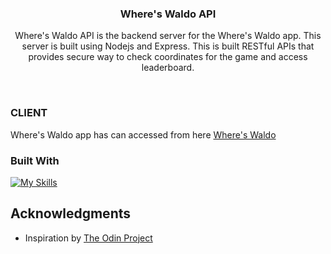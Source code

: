 <h3 align="center">Where's Waldo API</h3>

  <p align="center">
    Where's Waldo API is the backend server for the Where's Waldo app. This server is built using Nodejs and Express. This is built RESTful APIs that provides secure way to check coordinates for the game and access leaderboard.
    <br />
  </p>
</div>
<br>

<!-- ABOUT THE PROJECT -->

### CLIENT

Where's Waldo app has can accessed from here <a href="https://github.com/notsanta20/wheres_waldo" target="_blank">Where's Waldo</a>

### Built With

[![My Skills](https://skillicons.dev/icons?i=nodejs,express,postgres,prisma)](https://skillicons.dev)

<!-- ACKNOWLEDGMENTS -->

## Acknowledgments

- Inspiration by <a href="https://www.theodinproject.com/lessons/nodejs-where-s-waldo-a-photo-tagging-app" target="_blank">The Odin Project</a>

